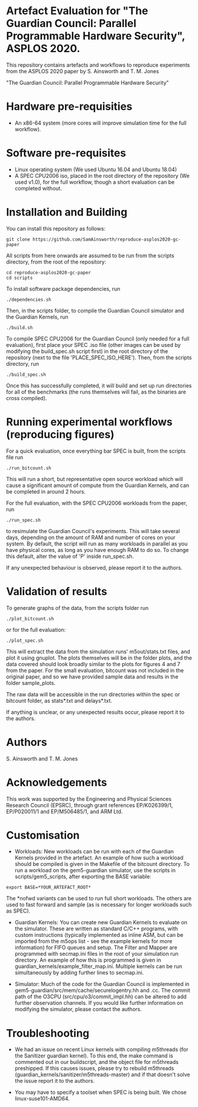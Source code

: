 Artefact Evaluation for "The Guardian Council: Parallel Programmable Hardware Security", ASPLOS 2020. 
==================================================

This repository contains artefacts and workflows 
to reproduce experiments from the ASPLOS 2020 paper 
by S. Ainsworth and T. M. Jones

"The Guardian Council: Parallel Programmable Hardware Security"

Hardware pre-requisities
========================
* An x86-64 system (more cores will improve simulation time for the full workflow).

Software pre-requisites
=======================

* Linux operating system (We used Ubuntu 16.04 and Ubuntu 18.04)
* A SPEC CPU2006 iso, placed in the root directory of the repository (We used v1.0), for the full workflow, though a short evaluation can be completed without.

Installation and Building
========================

You can install this repository as follows:

```
git clone https://github.com/SamAinsworth/reproduce-asplos2020-gc-paper
```

All scripts from here onwards are assumed to be run from the scripts directory, from the root of the repository:

```
cd reproduce-asplos2020-gc-paper
cd scripts
```

To install software package dependencies, run

```
./dependencies.sh
```

Then, in the scripts folder, to compile the Guardian Council simulator and the Guardian Kernels, run
```
./build.sh
```

To compile SPEC CPU2006 for the Guardian Council (only needed for a full evaluation), first place your SPEC .iso file (other images can be used by modifying the build_spec.sh script first) in the root directory of the repository (next to the file 'PLACE_SPEC_ISO_HERE'). Then, from the scripts directory, run

```
./build_spec.sh
```

Once this has successfully completed, it will build and set up run directories for all of the benchmarks (the runs themselves will fail, as the binaries are cross compiled).




Running experimental workflows (reproducing figures)
====================================================

For a quick evaluation, once everything bar SPEC is built, from the scripts file run
```
./run_bitcount.sh
```

This will run a short, but representative open source workload which will cause a significant amount of compute from the Guardian Kernels, and can be completed in around 2 hours.


For the full evaluation, with the SPEC CPU2006 workloads from the paper, run

```
./run_spec.sh
```

to resimulate the Guardian Council's experiments. This will take several days, depending on the amount of RAM and number of cores on your system. By default, the script will run as many workloads in parallel as you have physical cores, as long as you have enough RAM to do so. To change this default, alter the value of 'P' inside run_spec.sh.

If any unexpected behaviour is observed, please report it to the authors.

Validation of results
====================================================

To generate graphs of the data, from the scripts folder run

```
./plot_bitcount.sh
```

or for the full evaluation:

```
./plot_spec.sh
```

This will extract the data from the simulation runs' m5out/stats.txt files, and plot it using gnuplot. The plots themselves will be in the folder plots, and the data covered should look broadly similar to the plots for figures 4 and 7 from the paper.  For the small evaluation, bitcount was not included in the original paper, and so we have provided sample data and results in the folder sample_plots.

The raw data will be accessible in the run directories within the spec or bitcount folder, as stats*.txt and delays*.txt.


If anything is unclear, or any unexpected results occur, please report it to the authors.

Authors
=======
S. Ainsworth and T. M. Jones

Acknowledgements
===============
This work was supported by the Engineering and Physical Sciences Research Council (EPSRC), through grant references EP/K026399/1, EP/P020011/1 and EP/M506485/1, and ARM Ltd.

Customisation 
===============

* Workloads: New workloads can be run with each of the Guardian Kernels provided in the artefact. An example of how such a workload should be compiled is given in the Makefile of the bitcount directory. To run a workload on the gem5-guardian simulator, use the scripts in scripts/gem5_scripts, after exporting the BASE variable:

```
export BASE=*YOUR_ARTEFACT_ROOT*
```

The *nofwd variants can be used to run full short workloads. The others are used to fast forward and sample (as is necessary for longer workloads such as SPEC).

* Guardian Kernels: You can create new Guardian Kernels to evaluate on the simulator. These are written as standard C/C++ programs, with custom instructions (typically implemented as inline ASM, but can be imported from the m5ops list - see the example kernels for more information) for FIFO queues and setup. The Filter and Mapper are programmed with secmap.ini files in the root of your simulation run directory. An example of how this is programmed is given in guardian_kernels/example_filter_map.ini. Multiple kernels can be run simultaneously by adding further lines to secmap.ini.

* Simulator: Much of the code for the Guardian Council is implemented in gem5-guardian/src/mem/cache/securelogentry.hh and .cc. The commit path of the O3CPU (src/cpu/o3/commit_impl.hh) can be altered to add further observation channels. If you would like further information on modifying the simulator, please contact the authors.

Troubleshooting
===============

* We had an issue on recent Linux kernels with compiling m5threads (for the Sanitizer guardian kernel). To this end, the make command is commented out in our buildscript, and the object file for m5threads preshipped. If this causes issues, please try to rebuild m5threads (guardian_kernels/sanitizer/m5threads-master) and if that doesn't solve the issue report it to the authors.

* You may have to specify a toolset when SPEC is being built. We chose linux-suse101-AMD64.

